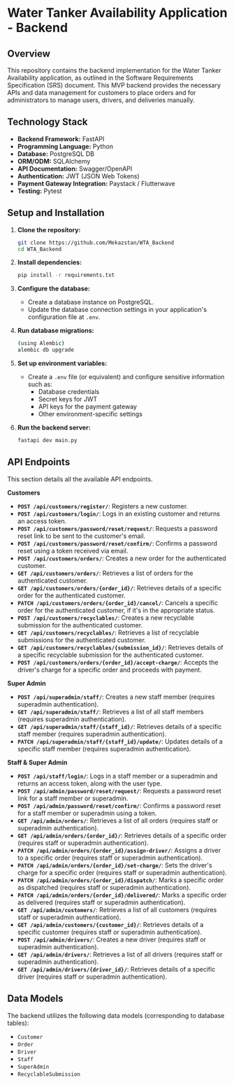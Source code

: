 # Water Tanker Availability Application - Backend

## Overview

This repository contains the backend implementation for the Water Tanker Availability application, as outlined in the Software Requirements Specification (SRS) document. This MVP backend provides the necessary APIs and data management for customers to place orders and for administrators to manage users, drivers, and deliveries manually.

## Technology Stack

* **Backend Framework:** FastAPI
* **Programming Language:** Python
* **Database:** PostgreSQL DB
* **ORM/ODM:** SQLAlchemy
* **API Documentation:** Swagger/OpenAPI
* **Authentication:** JWT (JSON Web Tokens)
* **Payment Gateway Integration:** Paystack / Flutterwave
* **Testing:** Pytest

## Setup and Installation

1.  **Clone the repository:**
    ```bash
    git clone https://github.com/Mekazstan/WTA_Backend
    cd WTA_Backend
    ```

2.  **Install dependencies:**
    ```bash
    pip install -r requirements.txt
    ```

3.  **Configure the database:**
    * Create a database instance on PostgreSQL.
    * Update the database connection settings in your application's configuration file at `.env`.

4.  **Run database migrations:**
    ```bash
    (using Alembic)
    alembic db upgrade
    ```

5.  **Set up environment variables:**
    * Create a `.env` file (or equivalent) and configure sensitive information such as:
        * Database credentials
        * Secret keys for JWT
        * API keys for the payment gateway
        * Other environment-specific settings

6.  **Run the backend server:**
    ```bash
    fastapi dev main.py
    ```

## API Endpoints

This section details all the available API endpoints.

**Customers**

* **`POST /api/customers/register/`**: Registers a new customer.
* **`POST /api/customers/login/`**: Logs in an existing customer and returns an access token.
* **`POST /api/customers/password/reset/request/`**: Requests a password reset link to be sent to the customer's email.
* **`POST /api/customers/password/reset/confirm/`**: Confirms a password reset using a token received via email.
* **`POST /api/customers/orders/`**: Creates a new order for the authenticated customer.
* **`GET /api/customers/orders/`**: Retrieves a list of orders for the authenticated customer.
* **`GET /api/customers/orders/{order_id}/`**: Retrieves details of a specific order for the authenticated customer.
* **`PATCH /api/customers/orders/{order_id}/cancel/`**: Cancels a specific order for the authenticated customer, if it's in the appropriate status.
* **`POST /api/customers/recyclables/`**: Creates a new recyclable submission for the authenticated customer.
* **`GET /api/customers/recyclables/`**: Retrieves a list of recyclable submissions for the authenticated customer.
* **`GET /api/customers/recyclables/{submission_id}/`**: Retrieves details of a specific recyclable submission for the authenticated customer.
* **`POST /api/customers/orders/{order_id}/accept-charge/`**: Accepts the driver's charge for a specific order and proceeds with payment.

**Super Admin**

* **`POST /api/superadmin/staff/`**: Creates a new staff member (requires superadmin authentication).
* **`GET /api/superadmin/staff/`**: Retrieves a list of all staff members (requires superadmin authentication).
* **`GET /api/superadmin/staff/{staff_id}/`**: Retrieves details of a specific staff member (requires superadmin authentication).
* **`PATCH /api/superadmin/staff/{staff_id}/update/`**: Updates details of a specific staff member (requires superadmin authentication).

**Staff & Super Admin**

* **`POST /api/staff/login/`**: Logs in a staff member or a superadmin and returns an access token, along with the user type.
* **`POST /api/admin/password/reset/request/`**: Requests a password reset link for a staff member or superadmin.
* **`POST /api/admin/password/reset/confirm/`**: Confirms a password reset for a staff member or superadmin using a token.
* **`GET /api/admin/orders/`**: Retrieves a list of all orders (requires staff or superadmin authentication).
* **`GET /api/admin/orders/{order_id}/`**: Retrieves details of a specific order (requires staff or superadmin authentication).
* **`PATCH /api/admin/orders/{order_id}/assign-driver/`**: Assigns a driver to a specific order (requires staff or superadmin authentication).
* **`PATCH /api/admin/orders/{order_id}/set-charge/`**: Sets the driver's charge for a specific order (requires staff or superadmin authentication).
* **`PATCH /api/admin/orders/{order_id}/dispatch/`**: Marks a specific order as dispatched (requires staff or superadmin authentication).
* **`PATCH /api/admin/orders/{order_id}/delivered/`**: Marks a specific order as delivered (requires staff or superadmin authentication).
* **`GET /api/admin/customers/`**: Retrieves a list of all customers (requires staff or superadmin authentication).
* **`GET /api/admin/customers/{customer_id}/`**: Retrieves details of a specific customer (requires staff or superadmin authentication).
* **`POST /api/admin/drivers/`**: Creates a new driver (requires staff or superadmin authentication).
* **`GET /api/admin/drivers/`**: Retrieves a list of all drivers (requires staff or superadmin authentication).
* **`GET /api/admin/drivers/{driver_id}/`**: Retrieves details of a specific driver (requires staff or superadmin authentication).


## Data Models

The backend utilizes the following data models (corresponding to database tables):

* `Customer`
* `Order`
* `Driver`
* `Staff`
* `SuperAdmin`
* `RecyclableSubmission`

